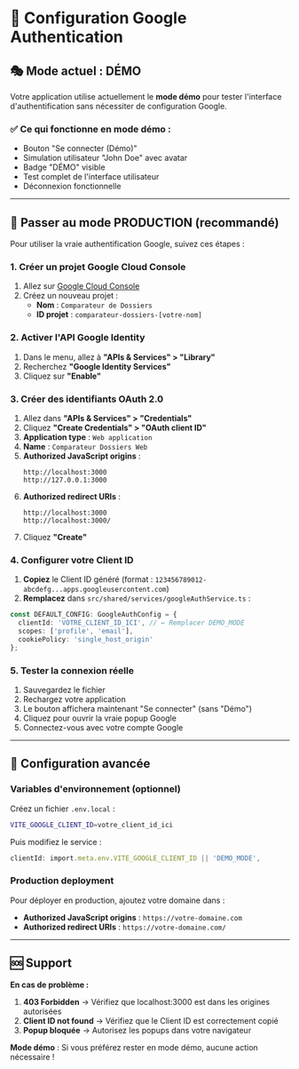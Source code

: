 # 🔐 Configuration Google Authentication

## 🎭 Mode actuel : DÉMO

Votre application utilise actuellement le **mode démo** pour tester l'interface d'authentification sans nécessiter de configuration Google.

### ✅ Ce qui fonctionne en mode démo :
- Bouton "Se connecter (Démo)" 
- Simulation utilisateur "John Doe" avec avatar
- Badge "DÉMO" visible
- Test complet de l'interface utilisateur
- Déconnexion fonctionnelle

---

## 🚀 Passer au mode PRODUCTION (recommandé)

Pour utiliser la vraie authentification Google, suivez ces étapes :

### 1. Créer un projet Google Cloud Console
1. Allez sur [Google Cloud Console](https://console.cloud.google.com/)
2. Créez un nouveau projet :
   - **Nom** : `Comparateur de Dossiers`
   - **ID projet** : `comparateur-dossiers-[votre-nom]`

### 2. Activer l'API Google Identity
1. Dans le menu, allez à **"APIs & Services" > "Library"**
2. Recherchez **"Google Identity Services"** 
3. Cliquez sur **"Enable"**

### 3. Créer des identifiants OAuth 2.0
1. Allez dans **"APIs & Services" > "Credentials"**
2. Cliquez **"Create Credentials" > "OAuth client ID"**
3. **Application type** : `Web application`
4. **Name** : `Comparateur Dossiers Web`
5. **Authorized JavaScript origins** :
   ```
   http://localhost:3000
   http://127.0.0.1:3000
   ```
6. **Authorized redirect URIs** :
   ```
   http://localhost:3000
   http://localhost:3000/
   ```
7. Cliquez **"Create"**

### 4. Configurer votre Client ID
1. **Copiez** le Client ID généré (format : `123456789012-abcdefg...apps.googleusercontent.com`)
2. **Remplacez** dans `src/shared/services/googleAuthService.ts` :

```typescript
const DEFAULT_CONFIG: GoogleAuthConfig = {
  clientId: 'VOTRE_CLIENT_ID_ICI', // ← Remplacer DEMO_MODE
  scopes: ['profile', 'email'],
  cookiePolicy: 'single_host_origin'
};
```

### 5. Tester la connexion réelle
1. Sauvegardez le fichier
2. Rechargez votre application
3. Le bouton affichera maintenant "Se connecter" (sans "Démo")
4. Cliquez pour ouvrir la vraie popup Google
5. Connectez-vous avec votre compte Google

---

## 🔧 Configuration avancée

### Variables d'environnement (optionnel)
Créez un fichier `.env.local` :
```bash
VITE_GOOGLE_CLIENT_ID=votre_client_id_ici
```

Puis modifiez le service :
```typescript
clientId: import.meta.env.VITE_GOOGLE_CLIENT_ID || 'DEMO_MODE',
```

### Production deployment
Pour déployer en production, ajoutez votre domaine dans :
- **Authorized JavaScript origins** : `https://votre-domaine.com`
- **Authorized redirect URIs** : `https://votre-domaine.com/`

---

## 🆘 Support

**En cas de problème :**

1. **403 Forbidden** → Vérifiez que localhost:3000 est dans les origines autorisées
2. **Client ID not found** → Vérifiez que le Client ID est correctement copié
3. **Popup bloquée** → Autorisez les popups dans votre navigateur

**Mode démo** : Si vous préférez rester en mode démo, aucune action nécessaire !